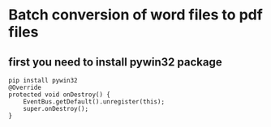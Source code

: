 # Batch conversion of word files to pdf files

## first you need to install pywin32 package


```
pip install pywin32
@Override
protected void onDestroy() {
    EventBus.getDefault().unregister(this);
    super.onDestroy();
}
``` 
